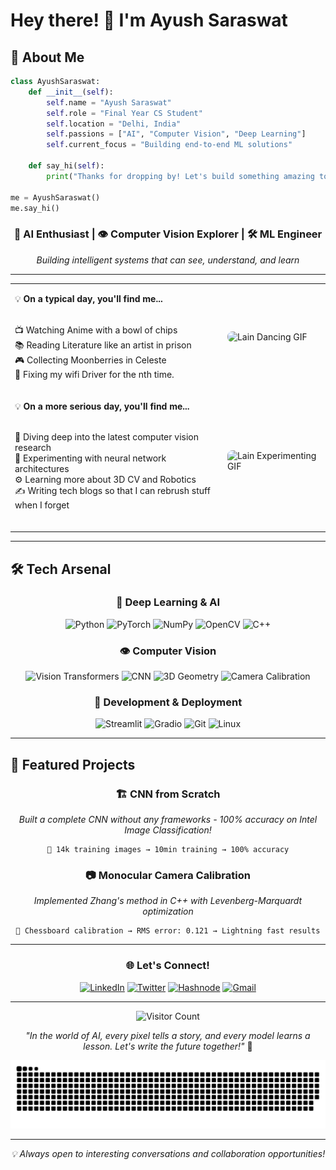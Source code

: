 # Hey there! 👋 I'm Ayush Saraswat


## 🚀 About Me

```python
class AyushSaraswat:
    def __init__(self):
        self.name = "Ayush Saraswat"
        self.role = "Final Year CS Student"
        self.location = "Delhi, India"
        self.passions = ["AI", "Computer Vision", "Deep Learning"]
        self.current_focus = "Building end-to-end ML solutions"
        
    def say_hi(self):
        print("Thanks for dropping by! Let's build something amazing together! 🚀")

me = AyushSaraswat()
me.say_hi()
```

<div align="center">

### 🧠 AI Enthusiast | 👁️ Computer Vision Explorer | 🛠️ ML Engineer

*Building intelligent systems that can see, understand, and learn*

</div>

---

<table>
  
<tr>
<td>

💡 <strong>On a typical day, you'll find me...</strong><br><br>

📺 Watching Anime with a bowl of chips <br>
📚 Reading Literature like an artist in prison <br>
🎮 Collecting Moonberries in Celeste <br>
🛜 Fixing my wifi Driver for the nth time. <br>

</td>
<td>

<img src="https://media1.tenor.com/m/O8k-DvUjaeEAAAAC/lain-dance.gif" alt="Lain Dancing GIF" height="200" style="border-radius: 8px;" />

</td>
</tr>

<tr>
<td>
  
💡 <strong>On a more serious day, you'll find me...</strong><br><br>

🎯 Diving deep into the latest computer vision research<br>
🧠 Experimenting with neural network architectures<br>
⚙️ Learning more about 3D CV and Robotics<br>
✍️ Writing tech blogs so that I can rebrush stuff when I forget<br><br>

</td>

<td>
<img src="https://media.tenor.com/AtAW1M7pHggAAAAM/lain-experiments.gif" alt="Lain Experimenting GIF" height="200" width="320" style="border-radius: 8px;" />
</td>

</tr>
</table>




---

## 🛠️ Tech Arsenal

<div align="center">

### 🧠 Deep Learning & AI
![Python](https://img.shields.io/badge/-Python-3776AB?style=flat-square&logo=Python&logoColor=white)
![PyTorch](https://img.shields.io/badge/-PyTorch-EE4C2C?style=flat-square&logo=PyTorch&logoColor=white)
![NumPy](https://img.shields.io/badge/-NumPy-013243?style=flat-square&logo=NumPy&logoColor=white)
![OpenCV](https://img.shields.io/badge/-OpenCV-5C3EE8?style=flat-square&logo=OpenCV&logoColor=white)
![C++](https://img.shields.io/badge/-C++-00599C?style=flat-square&logo=C%2B%2B&logoColor=white)

### 👁️ Computer Vision
![Vision Transformers](https://img.shields.io/badge/-Vision%20Transformers-FF6B6B?style=flat-square)
![CNN](https://img.shields.io/badge/-CNNs-4ECDC4?style=flat-square)
![3D Geometry](https://img.shields.io/badge/-3D%20Geometry-45B7D1?style=flat-square)
![Camera Calibration](https://img.shields.io/badge/-Camera%20Calibration-F9CA24?style=flat-square)

### 🚀 Development & Deployment
![Streamlit](https://img.shields.io/badge/-Streamlit-FF4B4B?style=flat-square&logo=Streamlit&logoColor=white)
![Gradio](https://img.shields.io/badge/-Gradio-FF7C00?style=flat-square)
![Git](https://img.shields.io/badge/-Git-F05032?style=flat-square&logo=Git&logoColor=white)
![Linux](https://img.shields.io/badge/-Linux-FCC624?style=flat-square&logo=Linux&logoColor=black)

</div>

---

## 🎨 Featured Projects

<div align="center">

### 🏗️ CNN from Scratch
*Built a complete CNN without any frameworks - 100% accuracy on Intel Image Classification!*
```
🎯 14k training images → 10min training → 100% accuracy
```

### 📷 Monocular Camera Calibration
*Implemented Zhang's method in C++ with Levenberg-Marquardt optimization*
```
🎲 Chessboard calibration → RMS error: 0.121 → Lightning fast results
```

</div>
 
---
 
<div align="center">

<div align="center">

### 🌐 Let's Connect!

[![LinkedIn](https://img.shields.io/badge/-LinkedIn-0A66C2?style=for-the-badge&logo=LinkedIn&logoColor=white)](https://linkedin.com/in/ayushsaraswat)
[![Twitter](https://img.shields.io/badge/-Twitter-1DA1F2?style=for-the-badge&logo=Twitter&logoColor=white)](https://twitter.com/ayushsaraswat)
[![Hashnode](https://img.shields.io/badge/-Hashnode-2962FF?style=for-the-badge&logo=Hashnode&logoColor=white)](https://hashnode.com/@ayushsaraswat)
[![Gmail](https://img.shields.io/badge/-Gmail-EA4335?style=for-the-badge&logo=Gmail&logoColor=white)](mailto:ayushsaraswat@gmail.com)

---

<div align="center">
  
![Visitor Count](https://profile-counter.glitch.me/ayushsaraswat/count.svg)

</div>

*"In the world of AI, every pixel tells a story, and every model learns a lesson. Let's write the future together!"* 🌟

<img src="https://raw.githubusercontent.com/platane/platane/output/github-contribution-grid-snake-dark.svg" alt="GitHub Contribution Grid Snake Animation" />


</div>

---

<div align="center">
  <i>💡 Always open to interesting conversations and collaboration opportunities!</i>
</div>
